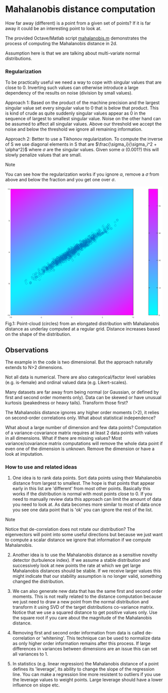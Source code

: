 # Mahalanobis distance computation

How far away (different) is a point from a given set of points? If it is far away it could be an interesting point to look at.

The provided Octave/Matlab script [mahalanobis.m](https://github.com/HaukeBartsch/outliers/blob/main/mahalanobis.m) demonstrates the process of computing the Mahalanobis distance in 2d.

Assumption here is that we are talking about multi-variate normal distributions.

### Regularization

To be practically useful we need a way to cope with singular values that are close to 0. Inverting such values can otherwise introduce a large dependency of the results on noise (division by small values).

Approach 1: Based on the product of the machine precision and the largest singular value set every singular value to 0 that is below that product. This is kind of crude as quite suddenly singular values appear as 0 in the sequence of largest to smallest singular value. Noise on the other hand can be assumed to affect all singular values. Above our threshold we accept the noise and below the threshold we ignore all remaining information.

Approach 2: Better to use a Tikhonov regularization. To compute the inverse of S we use diagonal elements in S that are $\frac{\sigma_i}{\sigma_i^2 + \alpha^2}$ where $\sigma$ are the singular values. Given some $\alpha$ (0.001?) this will slowly penalize values that are small.

> [!NOTE]
> You can see how the regularization works if you ignore $\alpha$, remove a $\sigma$ from above and below the fraction and you get one over $\sigma$.


![distance as color background with point-cloud](https://github.com/HaukeBartsch/outliers/blob/main/images/distance_overlay.png)
Fig.1: Point-cloud (circles) from an elongated distribution with Mahalanobis distance as underlay computed at a regular grid. Distance increases based on the shape of the distribution.


## Observations

The example in the code is two dimensional. But the approach naturally extends to N>2 dimensions.

Not all data is numerical. There are also categorical/factor level variables (e.g. is-female) and ordinal valued data (e.g. Likert-scales).

Many datasets are far away from being normal (or Gaussian, or defined by first and second order moments only). Data can be skewed or have unusual kurtosis (peakedness or heavy tails). Transform those first?

The Mahalanobis distance ignores any higher order moments (>2), it relies on second-order correlations only. What about statistical independence?

What about a large number of dimension and few data points? Computation of a variance-covariance matrix requires at least 2 data points with values in all dimensions. What if there are missing values? Most variance/covariance matrix computations will remove the whole data point if even one of the dimension is unknown. Remove the dimension or have a look at imputation.

### How to use and related ideas

1) One idea is to rank data points. Sort data points using their Mahalanobis distance from largest to smallest. The hope is that points that appear early in this list are 'different' from most other points. Basically this works if the distribution is normal with most points close to 0. If you need to manually review data this approach can limit the amount of data you need to look at. As data becomes more similar to most of data once you see one data point that is 'ok' you can ignore the rest of the list.

> [!NOTE]
> Notice that de-correlation does not rotate our distribution? The eigenvectors will point into some useful directions but because we just want to compute a scalar distance we ignore that information if we compute Mahalanobis.

2) Another idea is to use the Mahalanobis distance as a sensitive novelty detector (turbulence index). If we assume a stable distribution and successively look at new points the rate at which we get large Mahalanobis distances should be stable. If we receive larger values this might indicate that our stability assumption is no longer valid, something changed the distribution.

3) We can also generate new data that has the same first and second order moments. This is not really related to the distance computation because we just need to draw a new point from the normal distribution and transform it using SVD of the target 
distributions co-variance matrix. Notice that we use a squared distance to get positive values only. Use the square root if you care about the magnitude of the Mahalanobis distance.

4) Removing first and second order information from data is called de-correlation or 'whitening'. This technique can be used to normalize data as only higher order information remains after this process. If large differences in variances between dimensions are an issue this can set all variances to 1.

5) In statistics (e.g. linear regression) the Mahalanobis distance of a point defines its 'leverage', its ability to change the slope of the regression line. You can make a regression line more resistent to outliers if you use the leverage values to weight points. Large leverage should have a lower influence on slope etc.

